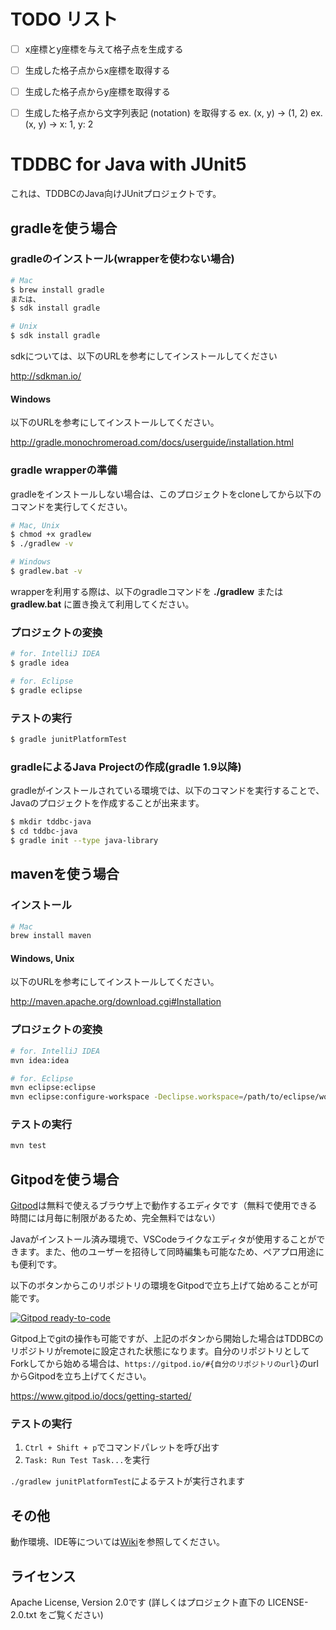 # TODO リスト
- [ ] x座標とy座標を与えて格子点を生成する
- [ ] 生成した格子点からx座標を取得する
- [ ] 生成した格子点からy座標を取得する
- [ ] 生成した格子点から文字列表記 (notation) を取得する
      ex. (x, y) -> (1, 2)
      ex. (x, y) -> x: 1, y: 2







# TDDBC for Java with JUnit5

これは、TDDBCのJava向けJUnitプロジェクトです。

## gradleを使う場合

### gradleのインストール(wrapperを使わない場合)

```bash
# Mac
$ brew install gradle
または、
$ sdk install gradle

# Unix
$ sdk install gradle
```
sdkについては、以下のURLを参考にしてインストールしてください

http://sdkman.io/

#### Windows
以下のURLを参考にしてインストールしてください。

http://gradle.monochromeroad.com/docs/userguide/installation.html

### gradle wrapperの準備

gradleをインストールしない場合は、このプロジェクトをcloneしてから以下のコマンドを実行してください。

```bash
# Mac, Unix
$ chmod +x gradlew
$ ./gradlew -v

# Windows
$ gradlew.bat -v
```

wrapperを利用する際は、以下のgradleコマンドを **./gradlew** または **gradlew.bat** に置き換えて利用してください。

### プロジェクトの変換

```bash
# for. IntelliJ IDEA
$ gradle idea

# for. Eclipse
$ gradle eclipse
```

### テストの実行

```bash
$ gradle junitPlatformTest
```

### gradleによるJava Projectの作成(gradle 1.9以降)

gradleがインストールされている環境では、以下のコマンドを実行することで、Javaのプロジェクトを作成することが出来ます。

```bash
$ mkdir tddbc-java
$ cd tddbc-java
$ gradle init --type java-library
```

## mavenを使う場合
### インストール
```bash
# Mac
brew install maven
```
#### Windows, Unix
以下のURLを参考にしてインストールしてください。

http://maven.apache.org/download.cgi#Installation

### プロジェクトの変換
```bash
# for. IntelliJ IDEA
mvn idea:idea

# for. Eclipse
mvn eclipse:eclipse
mvn eclipse:configure-workspace -Declipse.workspace=/path/to/eclipse/workspace
```

### テストの実行
```bash
mvn test
```

## Gitpodを使う場合
[Gitpod](https://gitpod.io/)は無料で使えるブラウザ上で動作するエディタです（無料で使用できる時間には月毎に制限があるため、完全無料ではない）

Javaがインストール済み環境で、VSCodeライクなエディタが使用することができます。また、他のユーザーを招待して同時編集も可能なため、ペアプロ用途にも便利です。

以下のボタンからこのリポジトリの環境をGitpodで立ち上げて始めることが可能です。

[![Gitpod ready-to-code](https://img.shields.io/badge/Gitpod-ready--to--code-blue?logo=gitpod)](https://gitpod.io/#https://github.com/tddbc/java_junit5)

Gitpod上でgitの操作も可能ですが、上記のボタンから開始した場合はTDDBCのリポジトリがremoteに設定された状態になります。自分のリポジトリとしてForkしてから始める場合は、`https://gitpod.io/#{自分のリポジトリのurl}`のurlからGitpodを立ち上げてください。

https://www.gitpod.io/docs/getting-started/

### テストの実行
1. `Ctrl + Shift + p`でコマンドパレットを呼び出す
2. `Task: Run Test Task...`を実行

`./gradlew junitPlatformTest`によるテストが実行されます

## その他

動作環境、IDE等については[Wiki](https://github.com/tddbc/java_junit/wiki)を参照してください。

## ライセンス
Apache License, Version 2.0です (詳しくはプロジェクト直下の LICENSE-2.0.txt をご覧ください)
